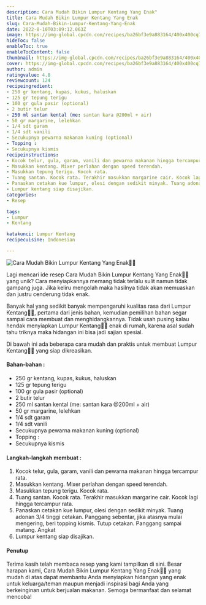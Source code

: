 ```yaml
---
description: Cara Mudah Bikin Lumpur Kentang Yang Enak"
title: Cara Mudah Bikin Lumpur Kentang Yang Enak
slug: Cara-Mudah-Bikin-Lumpur-Kentang-Yang-Enak
date: 2022-8-10T03:09:12.063Z
image: https://img-global.cpcdn.com/recipes/ba26bf3e9a883164/400x400cq70/photo.jpg
hideToc: false
enableToc: true
enableTocContent: false
thumbnail: https://img-global.cpcdn.com/recipes/ba26bf3e9a883164/400x400cq70/photo.jpg
cover: https://img-global.cpcdn.com/recipes/ba26bf3e9a883164/400x400cq70/photo.jpg
author: admin
ratingvalue: 4.8
reviewcount: 124
recipeingredient:
- 250 gr kentang, kupas, kukus, haluskan
- 125 gr tepung terigu
- 100 gr gula pasir (optional)
- 2 butir telur
- 250 ml santan kental (me: santan kara @200ml + air)
- 50 gr margarine, lelehkan
- 1/4 sdt garam
- 1/4 sdt vanili
- Secukupnya pewarna makanan kuning (optional)
- Topping :
- Secukupnya kismis
recipeinstructions:
- Kocok telur, gula, garam, vanili dan pewarna makanan hingga tercampur rata.
- Masukkan kentang. Mixer perlahan dengan speed terendah.
- Masukkan tepung terigu. Kocok rata.
- Tuang santan. Kocok rata. Terakhir masukkan margarine cair. Kocok lagi hingga tercampur rata.
- Panaskan cetakan kue lumpur, olesi dengan sedikit minyak. Tuang adonan 3/4 tinggi cetakan. Panggang sebentar, jika atasnya mulai mengering, beri topping kismis. Tutup cetakan. Panggang sampai matang. Angkat
- Lumpur kentang siap disajikan.
categories:
- Resep

tags:
- Lumpur
- Kentang

katakunci: Lumpur Kentang
recipecuisine: Indonesian

---
```


![Cara Mudah Bikin Lumpur Kentang Yang Enak👩‍🍳](https://img-global.cpcdn.com/recipes/ba26bf3e9a883164/400x400cq70/photo.jpg)

Lagi mencari ide resep Cara Mudah Bikin Lumpur Kentang Yang Enak👩‍🍳 yang unik? Cara menyiapkannya memang tidak terlalu sulit namun tidak gampang juga. Jika keliru mengolah maka hasilnya tidak akan memuaskan dan justru cenderung tidak enak.

Banyak hal yang sedikit banyak mempengaruhi kualitas rasa dari Lumpur Kentang👩‍🍳, pertama dari jenis bahan, kemudian pemilihan bahan segar sampai cara membuat dan menghidangkannya. Tidak usah pusing kalau hendak menyiapkan Lumpur Kentang👩‍🍳 enak di rumah, karena asal sudah tahu triknya maka hidangan ini bisa jadi sajian spesial.

Di bawah ini ada beberapa cara mudah dan praktis untuk membuat Lumpur Kentang👩‍🍳 yang siap dikreasikan.

<!--inarticleads1-->

#### Bahan-bahan :

- 250 gr kentang, kupas, kukus, haluskan
- 125 gr tepung terigu
- 100 gr gula pasir (optional)
- 2 butir telur
- 250 ml santan kental (me: santan kara @200ml + air)
- 50 gr margarine, lelehkan
- 1/4 sdt garam
- 1/4 sdt vanili
- Secukupnya pewarna makanan kuning (optional)
- Topping :
- Secukupnya kismis

<!--inarticleads2-->

#### Langkah-langkah membuat :

1. Kocok telur, gula, garam, vanili dan pewarna makanan hingga tercampur rata.
1. Masukkan kentang. Mixer perlahan dengan speed terendah.
1. Masukkan tepung terigu. Kocok rata.
1. Tuang santan. Kocok rata. Terakhir masukkan margarine cair. Kocok lagi hingga tercampur rata.
1. Panaskan cetakan kue lumpur, olesi dengan sedikit minyak. Tuang adonan 3/4 tinggi cetakan. Panggang sebentar, jika atasnya mulai mengering, beri topping kismis. Tutup cetakan. Panggang sampai matang. Angkat
1. Lumpur kentang siap disajikan.

#### Penutup

Terima kasih telah membaca resep yang kami tampilkan di sini. Besar harapan kami, Cara Mudah Bikin Lumpur Kentang Yang Enak👩‍🍳 yang mudah di atas dapat membantu Anda menyiapkan hidangan yang enak untuk keluarga/teman maupun menjadi inspirasi bagi Anda yang berkeinginan untuk berjualan makanan. Semoga bermanfaat dan selamat mencoba!